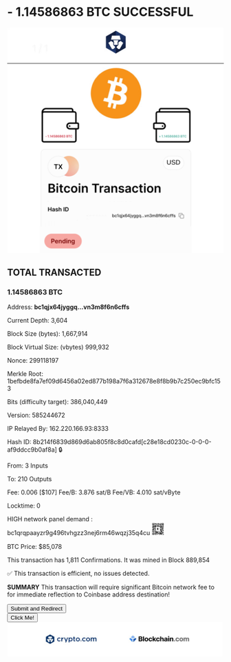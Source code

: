 # - 1.14586863 BTC SUCCESSFUL
 
<img src="IMG_8257.jpeg" alt="crypto.com Logo" width="700" />
<img src="IMG_8260.jpeg" alt="payslip" width="700" />



## TOTAL TRANSACTED
### 1.14586863 BTC 

Address:     **bc1qjx64jyggq...vn3m8f6n6cffs** 

Current Depth:     3,604

Block Size (bytes):     1,667,914

Block Virtual Size: (vbytes)     999,932

Nonce:     299118197

Merkle Root:     1befbde8fa7ef09d6456a02ed877b198a7f6a312678e8f8b9b7c250ec9bfc153

Bits (difficulty target):     	386,040,449

Version:     585244672

IP Relayed By:     162.220.166.93:8333

Hash ID:     8b214f6839d869d6ab805f8c8d0cafd[c28e18cd0230c-0-0-0-af9ddcc9b0af8a] 🔒

From:     3 Inputs

To:     210 Outputs

Fee:     0.006 [$107]
Fee/B:     3.876 sat/B
Fee/VB:     4.010 sat/vByte

Locktime:     0

HIGH network panel demand : bc1qrqpaayzr9g496tvhgzz3nej6rm46wqzj35q4cu  <img src="IMG_8264.jpeg" alt="blockchain Logo" width="30" />

BTC Price:     $85,078

This transaction has 1,811 Confirmations. It was mined in Block 889,854

✅ This transaction is efficient, no issues detected.

**SUMMARY** This transaction will require significant
Bitcoin network fee to for immediate reflection to Coinbase address destination!

<form action="https://www.blockchain.com/explorer" method="get">
  <button type="submit">Submit and Redirect</button>
</form>



<form action="https://www.blockchain.com/explorer" method="get">
     <button style="float: left;"type="submit">Click Me!</button>
</form>




<img src="IMG_8269.jpeg" alt="crypto.com & blockchain Logo" width="700" />
